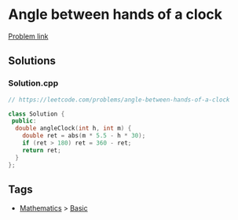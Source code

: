 # Angle between hands of a clock

[Problem link](https://leetcode.com/problems/angle-between-hands-of-a-clock)

## Solutions


### Solution.cpp
```cpp
// https://leetcode.com/problems/angle-between-hands-of-a-clock

class Solution {
 public:
  double angleClock(int h, int m) {
    double ret = abs(m * 5.5 - h * 30);
    if (ret > 180) ret = 360 - ret;
    return ret;
  }
};
```
## Tags

* [Mathematics](/Collections/mathematics.md#mathematics) > [Basic](/Collections/mathematics.md#basic)
